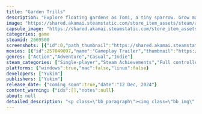 ```yaml
---
title: "Garden Trills"
description: "Explore floating gardens as Tomi, a tiny sparrow. Grow magical plants, meet other birds and get your wings dirty together to cultivate beautiful places for you to peacefully fly around and discover all their secrets."
image: "https://shared.akamai.steamstatic.com/store_item_assets/steam/apps/2669500/header.jpg?t=1731596138"
capsule_image: "https://shared.akamai.steamstatic.com/store_item_assets/steam/apps/2669500/2325514599df124dc98b0e36f91d07a31b64713f/capsule_231x87.jpg?t=1731596138"
categories: game
steamid: 2669500
screenshots: [{"id":0,"path_thumbnail":"https://shared.akamai.steamstatic.com/store_item_assets/steam/apps/2669500/ss_08045133c983c36a9885149fc48717ccf2fdc22d.600x338.jpg?t=1731596138","path_full":"https://shared.akamai.steamstatic.com/store_item_assets/steam/apps/2669500/ss_08045133c983c36a9885149fc48717ccf2fdc22d.1920x1080.jpg?t=1731596138"},{"id":1,"path_thumbnail":"https://shared.akamai.steamstatic.com/store_item_assets/steam/apps/2669500/ss_0462b1e969406c35d12a0baad925ce898dfb1ac6.600x338.jpg?t=1731596138","path_full":"https://shared.akamai.steamstatic.com/store_item_assets/steam/apps/2669500/ss_0462b1e969406c35d12a0baad925ce898dfb1ac6.1920x1080.jpg?t=1731596138"},{"id":2,"path_thumbnail":"https://shared.akamai.steamstatic.com/store_item_assets/steam/apps/2669500/ss_86b828312c19dd68ce9f94172249867566804ada.600x338.jpg?t=1731596138","path_full":"https://shared.akamai.steamstatic.com/store_item_assets/steam/apps/2669500/ss_86b828312c19dd68ce9f94172249867566804ada.1920x1080.jpg?t=1731596138"},{"id":3,"path_thumbnail":"https://shared.akamai.steamstatic.com/store_item_assets/steam/apps/2669500/ss_01af70fe3ea210863c8422a20b6171e785c7737c.600x338.jpg?t=1731596138","path_full":"https://shared.akamai.steamstatic.com/store_item_assets/steam/apps/2669500/ss_01af70fe3ea210863c8422a20b6171e785c7737c.1920x1080.jpg?t=1731596138"},{"id":4,"path_thumbnail":"https://shared.akamai.steamstatic.com/store_item_assets/steam/apps/2669500/ss_c6c6f144f7dcda4cbb1ecaea5c50520f025b9022.600x338.jpg?t=1731596138","path_full":"https://shared.akamai.steamstatic.com/store_item_assets/steam/apps/2669500/ss_c6c6f144f7dcda4cbb1ecaea5c50520f025b9022.1920x1080.jpg?t=1731596138"},{"id":5,"path_thumbnail":"https://shared.akamai.steamstatic.com/store_item_assets/steam/apps/2669500/ss_3abbf0e0c612766247fb2eeb1656d4025f95b979.600x338.jpg?t=1731596138","path_full":"https://shared.akamai.steamstatic.com/store_item_assets/steam/apps/2669500/ss_3abbf0e0c612766247fb2eeb1656d4025f95b979.1920x1080.jpg?t=1731596138"},{"id":6,"path_thumbnail":"https://shared.akamai.steamstatic.com/store_item_assets/steam/apps/2669500/ss_f5371f2f758ddf3511076c0bf0352bd883b55fa3.600x338.jpg?t=1731596138","path_full":"https://shared.akamai.steamstatic.com/store_item_assets/steam/apps/2669500/ss_f5371f2f758ddf3511076c0bf0352bd883b55fa3.1920x1080.jpg?t=1731596138"},{"id":7,"path_thumbnail":"https://shared.akamai.steamstatic.com/store_item_assets/steam/apps/2669500/ss_1d9b0a99e3d52198b0224c7a957625914b9ff031.600x338.jpg?t=1731596138","path_full":"https://shared.akamai.steamstatic.com/store_item_assets/steam/apps/2669500/ss_1d9b0a99e3d52198b0224c7a957625914b9ff031.1920x1080.jpg?t=1731596138"}]
movies: [{"id":257049097,"name":"Gameplay Trailer","thumbnail":"https://shared.akamai.steamstatic.com/store_item_assets/steam/apps/257049097/movie.293x165.jpg?t=1724617224","webm":{"480":"http://video.akamai.steamstatic.com/store_trailers/257049097/movie480_vp9.webm?t=1724617224","max":"http://video.akamai.steamstatic.com/store_trailers/257049097/movie_max_vp9.webm?t=1724617224"},"mp4":{"480":"http://video.akamai.steamstatic.com/store_trailers/257049097/movie480.mp4?t=1724617224","max":"http://video.akamai.steamstatic.com/store_trailers/257049097/movie_max.mp4?t=1724617224"},"highlight":true}]
genres: ["Action","Adventure","Casual","Indie"]
steam_categories: ["Single-player","Steam Achievements","Full controller support","Steam Cloud"]
platforms: {"windows":true,"mac":false,"linux":false}
developers: ["Yukim"]
publishers: ["Yukim"]
release_date: {"coming_soon":true,"date":"12 Dec, 2024"}
content_warning: {"ids":[],"notes":null}
about: null
detailed_description: "<p class=\"bb_paragraph\"><img class=\"bb_img\" src=\"https://shared.akamai.steamstatic.com/store_item_assets/steam/apps/2669500/extras/library_hero2.png?t=1731596138\" /><br><br>Play as Tomi, the little sparrow, in her gardening excursion through the floating gardens of her new neighborhood. Garden Trills is a cute and wholesome game in which gardening becomes a lively adventure. Explore Tomi's new town and work hand in hand with the residents to make the ground flourish and create blooming sceneries for you to fly around.</p><p class=\"bb_paragraph\"></p><p class=\"bb_paragraph\"><img class=\"bb_img\" src=\"https://shared.akamai.steamstatic.com/store_item_assets/steam/apps/2669500/extras/GameplayGif.gif?t=1731596138\" /></p><ul class=\"bb_ul\"><li><p class=\"bb_paragraph\"> Explore a whimsical and relaxing world of floating gardens, full of life and vibrant colors.</p></li><li><p class=\"bb_paragraph\"> Meet a adorable cast of neighbors you can befriend as you help each other out.</p></li><li><p class=\"bb_paragraph\"> Grow and harvest the power of a variety of magical flowers to help you in your exploration while brightening the gardens.</p></li><li><p class=\"bb_paragraph\"> Complete quests and solve puzzles and challenges as you navigate through the heart of the gardens.</p></li><li><p class=\"bb_paragraph\"> Express your style by customizing your outfits and adding your own flair to the gardens!</p></li></ul>"
---
```


